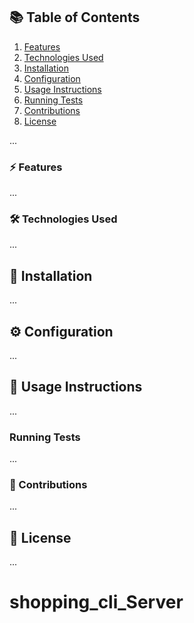 ## 📚 Table of Contents
1. [Features](#features)
2. [Technologies Used](#technologies-used)
3. [Installation](#installation)
4. [Configuration](#configuration)
5. [Usage Instructions](#usage-instructions)
6. [Running Tests](#running-tests)
7. [Contributions](#contributions)
8. [License](#license)

...

### ⚡ Features
...

### 🛠️ Technologies Used
...

## 🔧 Installation
...

## ⚙️ Configuration
...

## 📖 Usage Instructions
...


### <a name="🧪Running Tests"></a>Running Tests

...

### 👥 Contributions
...

## 📄 License
...
# shopping_cli_Server
